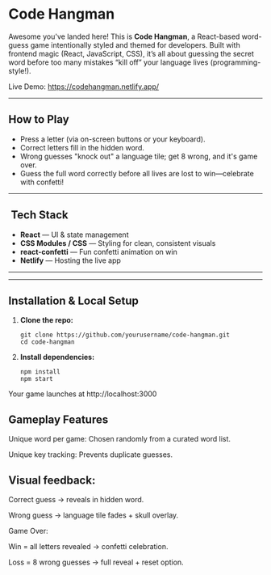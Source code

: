 # Code Hangman

Awesome you've landed here! This is **Code Hangman**, a React-based word-guess game intentionally styled and themed for developers. Built with frontend magic (React, JavaScript, CSS), it’s all about guessing the secret word before too many mistakes “kill off” your language lives (programming-style!).

Live Demo: https://codehangman.netlify.app/  

---

##  How to Play

- Press a letter (via on-screen buttons or your keyboard).
- Correct letters fill in the hidden word.
- Wrong guesses "knock out" a language tile; get 8 wrong, and it's game over.
- Guess the full word correctly before all lives are lost to win—celebrate with confetti!

---

## ​ Tech Stack

- **React** — UI & state management  
- **CSS Modules / CSS** — Styling for clean, consistent visuals  
- **react-confetti** — Fun confetti animation on win  
- **Netlify** — Hosting the live app  

---


---

##  Installation & Local Setup

1. **Clone the repo:**
   ```
   git clone https://github.com/yourusername/code-hangman.git
   cd code-hangman
   ```
   
2. **Install dependencies:**

    ```
    npm install
    npm start
    ```
Your game launches at http://localhost:3000


##  Gameplay Features

Unique word per game: Chosen randomly from a curated word list.

Unique key tracking: Prevents duplicate guesses.

##  Visual feedback:

Correct guess → reveals in hidden word.

Wrong guess → language tile fades + skull overlay.

Game Over:

Win = all letters revealed → confetti celebration.

Loss = 8 wrong guesses → full reveal + reset option.


